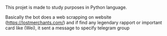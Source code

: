 This projet is made to study purposes in Python language.

Basically the bot does a web scrapping on website (https://lostmerchants.com/) and if find any legendary rapport or important card like (Wei), it sent a message to specify telegram group
